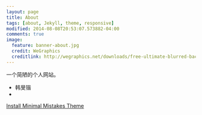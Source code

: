 ```yaml
---
layout: page
title: About
tags: [about, Jekyll, theme, responsive]
modified: 2014-08-08T20:53:07.573882-04:00
comments: true
image:
  feature: banner-about.jpg
  credit: WeGraphics
  creditlink: http://wegraphics.net/downloads/free-ultimate-blurred-background-pack/
---
```


一个简陋的个人网站。

- 韩旻锴
-  

<a markdown="0" href="{{ site.url }}/theme-setup" class="btn">Install Minimal Mistakes Theme</a>
